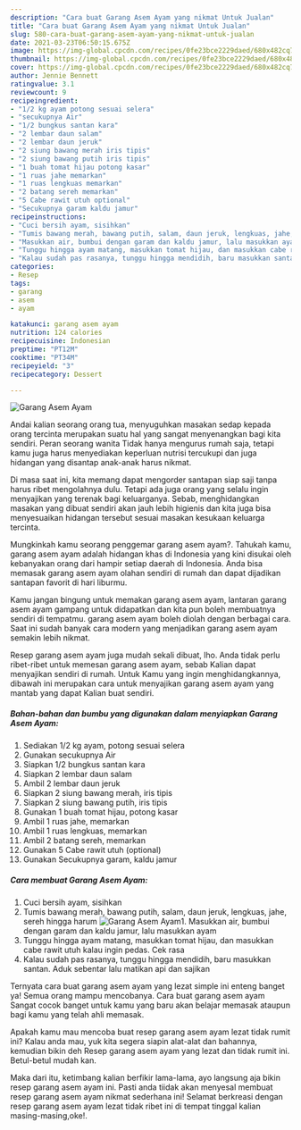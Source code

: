 ```yaml
---
description: "Cara buat Garang Asem Ayam yang nikmat Untuk Jualan"
title: "Cara buat Garang Asem Ayam yang nikmat Untuk Jualan"
slug: 580-cara-buat-garang-asem-ayam-yang-nikmat-untuk-jualan
date: 2021-03-23T06:50:15.675Z
image: https://img-global.cpcdn.com/recipes/0fe23bce2229daed/680x482cq70/garang-asem-ayam-foto-resep-utama.jpg
thumbnail: https://img-global.cpcdn.com/recipes/0fe23bce2229daed/680x482cq70/garang-asem-ayam-foto-resep-utama.jpg
cover: https://img-global.cpcdn.com/recipes/0fe23bce2229daed/680x482cq70/garang-asem-ayam-foto-resep-utama.jpg
author: Jennie Bennett
ratingvalue: 3.1
reviewcount: 9
recipeingredient:
- "1/2 kg ayam potong sesuai selera"
- "secukupnya Air"
- "1/2 bungkus santan kara"
- "2 lembar daun salam"
- "2 lembar daun jeruk"
- "2 siung bawang merah iris tipis"
- "2 siung bawang putih iris tipis"
- "1 buah tomat hijau potong kasar"
- "1 ruas jahe memarkan"
- "1 ruas lengkuas memarkan"
- "2 batang sereh memarkan"
- "5 Cabe rawit utuh optional"
- "Secukupnya garam kaldu jamur"
recipeinstructions:
- "Cuci bersih ayam, sisihkan"
- "Tumis bawang merah, bawang putih, salam, daun jeruk, lengkuas, jahe, sereh hingga harum"
- "Masukkan air, bumbui dengan garam dan kaldu jamur, lalu masukkan ayam"
- "Tunggu hingga ayam matang, masukkan tomat hijau, dan masukkan cabe rawit utuh kalau ingin pedas. Cek rasa"
- "Kalau sudah pas rasanya, tunggu hingga mendidih, baru masukkan santan. Aduk sebentar lalu matikan api dan sajikan"
categories:
- Resep
tags:
- garang
- asem
- ayam

katakunci: garang asem ayam 
nutrition: 124 calories
recipecuisine: Indonesian
preptime: "PT12M"
cooktime: "PT34M"
recipeyield: "3"
recipecategory: Dessert

---
```



![Garang Asem Ayam](https://img-global.cpcdn.com/recipes/0fe23bce2229daed/680x482cq70/garang-asem-ayam-foto-resep-utama.jpg)

Andai kalian seorang orang tua, menyuguhkan masakan sedap kepada orang tercinta merupakan suatu hal yang sangat menyenangkan bagi kita sendiri. Peran seorang  wanita Tidak hanya mengurus rumah saja, tetapi kamu juga harus menyediakan keperluan nutrisi tercukupi dan juga hidangan yang disantap anak-anak harus nikmat.

Di masa  saat ini, kita memang dapat mengorder santapan siap saji tanpa harus ribet mengolahnya dulu. Tetapi ada juga orang yang selalu ingin menyajikan yang terenak bagi keluarganya. Sebab, menghidangkan masakan yang dibuat sendiri akan jauh lebih higienis dan kita juga bisa menyesuaikan hidangan tersebut sesuai masakan kesukaan keluarga tercinta. 



Mungkinkah kamu seorang penggemar garang asem ayam?. Tahukah kamu, garang asem ayam adalah hidangan khas di Indonesia yang kini disukai oleh kebanyakan orang dari hampir setiap daerah di Indonesia. Anda bisa memasak garang asem ayam olahan sendiri di rumah dan dapat dijadikan santapan favorit di hari liburmu.

Kamu jangan bingung untuk memakan garang asem ayam, lantaran garang asem ayam gampang untuk didapatkan dan kita pun boleh membuatnya sendiri di tempatmu. garang asem ayam boleh diolah dengan berbagai cara. Saat ini sudah banyak cara modern yang menjadikan garang asem ayam semakin lebih nikmat.

Resep garang asem ayam juga mudah sekali dibuat, lho. Anda tidak perlu ribet-ribet untuk memesan garang asem ayam, sebab Kalian dapat menyajikan sendiri di rumah. Untuk Kamu yang ingin menghidangkannya, dibawah ini merupakan cara untuk menyajikan garang asem ayam yang mantab yang dapat Kalian buat sendiri.

<!--inarticleads1-->

##### Bahan-bahan dan bumbu yang digunakan dalam menyiapkan Garang Asem Ayam:

1. Sediakan 1/2 kg ayam, potong sesuai selera
1. Gunakan secukupnya Air
1. Siapkan 1/2 bungkus santan kara
1. Siapkan 2 lembar daun salam
1. Ambil 2 lembar daun jeruk
1. Siapkan 2 siung bawang merah, iris tipis
1. Siapkan 2 siung bawang putih, iris tipis
1. Gunakan 1 buah tomat hijau, potong kasar
1. Ambil 1 ruas jahe, memarkan
1. Ambil 1 ruas lengkuas, memarkan
1. Ambil 2 batang sereh, memarkan
1. Gunakan 5 Cabe rawit utuh (optional)
1. Gunakan Secukupnya garam, kaldu jamur




<!--inarticleads2-->

##### Cara membuat Garang Asem Ayam:

1. Cuci bersih ayam, sisihkan
1. Tumis bawang merah, bawang putih, salam, daun jeruk, lengkuas, jahe, sereh hingga harum
<img src="https://img-global.cpcdn.com/steps/99c9eb5b440e7fce/160x128cq70/garang-asem-ayam-langkah-memasak-2-foto.jpg" alt="Garang Asem Ayam">1. Masukkan air, bumbui dengan garam dan kaldu jamur, lalu masukkan ayam
1. Tunggu hingga ayam matang, masukkan tomat hijau, dan masukkan cabe rawit utuh kalau ingin pedas. Cek rasa
1. Kalau sudah pas rasanya, tunggu hingga mendidih, baru masukkan santan. Aduk sebentar lalu matikan api dan sajikan




Ternyata cara buat garang asem ayam yang lezat simple ini enteng banget ya! Semua orang mampu mencobanya. Cara buat garang asem ayam Sangat cocok banget untuk kamu yang baru akan belajar memasak ataupun bagi kamu yang telah ahli memasak.

Apakah kamu mau mencoba buat resep garang asem ayam lezat tidak rumit ini? Kalau anda mau, yuk kita segera siapin alat-alat dan bahannya, kemudian bikin deh Resep garang asem ayam yang lezat dan tidak rumit ini. Betul-betul mudah kan. 

Maka dari itu, ketimbang kalian berfikir lama-lama, ayo langsung aja bikin resep garang asem ayam ini. Pasti anda tiidak akan menyesal membuat resep garang asem ayam nikmat sederhana ini! Selamat berkreasi dengan resep garang asem ayam lezat tidak ribet ini di tempat tinggal kalian masing-masing,oke!.

